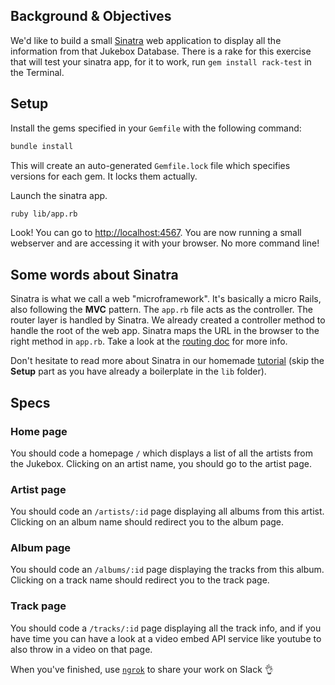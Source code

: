 ## Background & Objectives

We'd like to build a small [Sinatra](http://www.sinatrarb.com/) web application to display all the information from that Jukebox Database.
There is a rake for this exercise that will test your sinatra app, for it to work, run `gem install rack-test` in the Terminal.

## Setup

Install the gems specified in your `Gemfile` with the following command:

```bash
bundle install
```
This will create an auto-generated `Gemfile.lock` file which specifies versions for each gem. It locks them actually.

Launch the sinatra app.

```bash
ruby lib/app.rb
```

Look! You can go to [http://localhost:4567](http://localhost:4567). You are now running a small webserver and are accessing it with your browser. No more command line!

## Some words about Sinatra

Sinatra is what we call a web "microframework". It's basically a micro Rails, also following the **MVC** pattern.
The `app.rb` file acts as the controller. The router layer is handled by Sinatra.
We already created a controller method to handle the root of the web app. Sinatra maps the URL in the browser to the right method in `app.rb`. Take a look at the [routing doc](http://www.sinatrarb.com/intro.html#Routes) for more info.

Don't hesitate to read more about Sinatra in our homemade [tutorial](https://github.com/lewagon/sinatra-101) (skip the **Setup** part as you have already a boilerplate in the `lib` folder).

## Specs

### Home page

You should code a homepage `/` which displays a list of all the artists from
the Jukebox. Clicking on an artist name, you should go to the artist page.

### Artist page

You should code an `/artists/:id` page displaying all albums from this artist.
Clicking on an album name should redirect you to the album page.

### Album page

You should code an `/albums/:id` page displaying the tracks from this album.
Clicking on a track name should redirect you to the track page.

### Track page

You should code a `/tracks/:id` page displaying all the track info, and if you have time
you can have a look at a video embed API service like youtube to also throw in a video on
that page.

When you've finished, use [`ngrok`](https://github.com/lewagon/sinatra-101/blob/master/README.md#share-with-the-world) to share your work on Slack 👌

